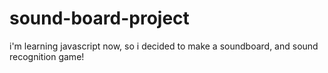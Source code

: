 # sound-board-project
i'm learning javascript now, so i decided to make a soundboard, and sound recognition game!
